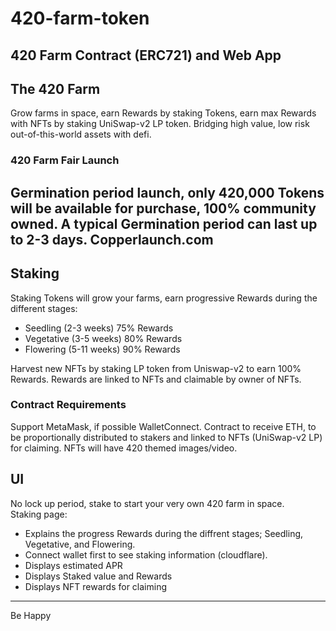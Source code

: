 # 420-farm-token

420 Farm Contract (ERC721) and Web App
---

## The 420 Farm

Grow farms in space, earn Rewards by staking Tokens, earn max Rewards with NFTs by staking UniSwap-v2 LP token.
Bridging high value, low risk out-of-this-world assets with defi.

### 420 Farm Fair Launch

Germination period launch, only 420,000 Tokens will be available for purchase, 100% community owned.   A typical Germination period can last up to 2-3 days.  Copperlaunch.com
---

## Staking
Staking Tokens will grow your farms, earn progressive Rewards during the different
stages:
- Seedling (2-3 weeks) 75% Rewards
- Vegetative (3-5 weeks) 80% Rewards
- Flowering (5-11 weeks) 90% Rewards

Harvest new NFTs by staking LP token from Uniswap-v2 to earn 100% Rewards.  Rewards are linked to NFTs and claimable by owner of NFTs.

### Contract Requirements
Support MetaMask, if possible WalletConnect.
Contract to receive ETH, to be proportionally distributed to stakers and linked to NFTs (UniSwap-v2 LP) for claiming.
NFTs will have 420 themed images/video.

## UI

No lock up period, stake to start your very own 420 farm in space.  
Staking page:
- Explains the progress Rewards during the diffrent stages; Seedling, Vegetative, and Flowering.
- Connect wallet first to see staking information (cloudflare).
- Displays estimated APR
- Displays Staked value and Rewards
- Displays NFT rewards for claiming



---
Be Happy
